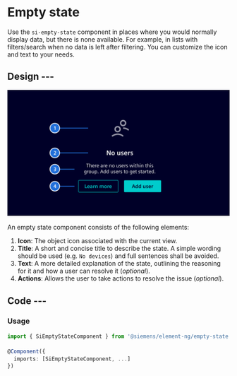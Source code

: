# Empty state

Use the `si-empty-state` component in places where you would normally display
data, but there is none available. For example, in lists with filters/search when
no data is left after filtering. You can customize the icon and text to your needs.

## Design ---

![Empty state specification](images/empty-state-usage-construction.png)

An empty state component consists of the following elements:

1. **Icon**: The object icon associated with the current view.
1. **Title**: A short and concise title to describe the state. A simple wording
  should be used (e.g. `No devices`) and full sentences shall be avoided.
1. **Text**: A more detailed explanation of the state, outlining the reasoning
  for it and how a user can resolve it (*optional*).
1. **Actions**: Allows the user to take actions to resolve the issue (*optional*).

## Code ---

### Usage

```ts
import { SiEmptyStateComponent } from '@siemens/element-ng/empty-state';

@Component({
  imports: [SiEmptyStateComponent, ...]
})
```

<si-docs-component example="si-empty-state/si-empty-state" height="230"></si-docs-component>

<si-docs-api component="SiEmptyStateComponent"></si-docs-api>

<si-docs-types></si-docs-types>

